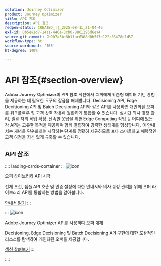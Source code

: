 ```yaml
---
solution: Journey Optimizer
product: Journey Optimizer
title: API 참조
description: API 참조
redpen-status: CREATED_||_2025-08-11_21-04-46
exl-id: 0b5e61d7-14a1-446e-8cb0-8861295d6e94
source-git-commit: 2b907a3be8b11ac6308d0b563e122c88478d1d37
workflow-type: ht
source-wordcount: '165'
ht-degree: 100%

---
```


# API 참조{#section-overview}

Adobe Journey Optimizer의 API 참조 섹션에서 고객에게 맞춤형 데이터 기반 경험을 제공하는 데 필요한 도구의 잠금을 해제합니다. Decisioning API, Edge Decisioning API 및 Batch Decisioning API와 같은 API를 사용하면 개인화된 오퍼를 워크플로우 및 고객 상호 작용에 원활하게 통합할 수 있습니다. 실시간 의사 결정 관리, 일괄 처리 작업 확장, 신속한 응답을 위한 Edge Computing 작업 등 어디에 있든 각 API는 고유한 목적을 제공하며 함께 결합하여 강력한 생태계를 형성합니다. 이 안내서는 개념을 단순화하여 시작하는 단계를 명확히 제공하므로 보다 스마트하고 매력적인 고객 여정을 자신 있게 구축할 수 있습니다.

## API 참조

:::: landing-cards-container
:::
![icon](https://cdn.experienceleague.adobe.com/icons/circle-play.svg)

오퍼 라이브러리 API 시작

전제 조건, 샘플 API 호출 및 인증 설정에 대한 안내서와 의사 결정 관리를 위해 오퍼 라이브러리 API를 통합하는 방법을 알아봅니다.

[안내서 읽기](../using/offers/api-reference/getting-started.md)
:::

:::
![icon](https://cdn.experienceleague.adobe.com/icons/code-branch.svg)

Adobe Journey Optimizer API를 사용하여 오퍼 게재

Decisioning, Edge Decisioning 및 Batch Decisioning API 구현에 대한 포괄적인 리소스를 탐색하여 개인화된 오퍼를 제공합니다.

[섹션 살펴보기](offer-delivery-api-landing-page.md)
:::

::::
